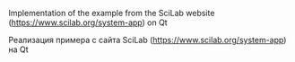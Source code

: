 Implementation of the example from the SciLab website (https://www.scilab.org/system-app) on Qt

Реализация примера с сайта SciLab (https://www.scilab.org/system-app) на Qt
